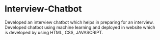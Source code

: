 # Interview-Chatbot
Developed an interview chatbot which helps in preparing for an interview.
Developed chatbot using machine learning and deployed in website which is developed by 
using HTML, CSS, JAVASCRIPT.
